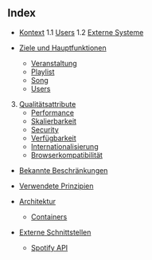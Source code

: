 ## Index

- [Kontext](1.kontext.md)
	1.1 [Users](1.kontext.md#Users)
	1.2 [Externe Systeme](1.kontext.md#Externe-Systeme)
	
- [Ziele und Hauptfunktionen](2.ziele_und_hauptfunktionen.md)
	- [Veranstaltung](2.ziele_und_hauptfunktionen.md#Veranstaltung)
	- [Playlist](2.ziele_und_hauptfunktionen.md#Playlist)
	- [Song](2.ziele_und_hauptfunktionen.md#Song)
	- [Users](2.ziele_und_hauptfunktionen.md#User)
3. [Qualitätsattribute](3.qualitaetsattribute.md)
	- [Performance](3.qualitaetsattribute.md#Performance)
	- [Skalierbarkeit](3.qualitaetsattribute.md#Skalierbarkeit)
	- [Security](3.qualitaetsattribute.md#Security)
	- [Verfügbarkeit](3.qualitaetsattribute.md#Verfügbarkeit)
	- [Internationalisierung](3.qualitaetsattribute.md#Internationalisierung)
	- [Browserkompatibilität](3.qualitaetsattribute.md#Browserkompatibilität)

- [Bekannte Beschränkungen](4.bekannte_beschraenkungen.md)

- [Verwendete Prinzipien](5.verwendete_prinzipien.md)

- [Architektur](6.architektur.md)
	- [Containers](6.architektur.md#Containers)

- [Externe Schnittstellen](7.externe_schnittstellen.md)
	- [Spotify API](7.externe_schnittstellen.md#Spotify-API)
